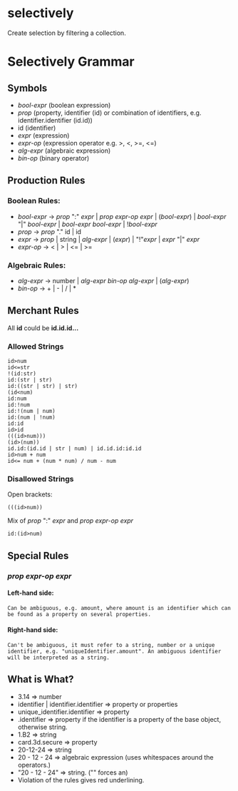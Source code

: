 # selectively
Create selection by filtering a collection.

# Selectively Grammar
## Symbols
- _bool-expr_ (boolean expression)
- _prop_ (property, identifier (id) or combination of identifiers, e.g. identifier.identifier (id<span>.id))
- id (identifier)
- _expr_ (expression)
- _expr-op_ (expression operator e.g. >, <, >=, <=)
- _alg-expr_ (algebraic expression)
- _bin-op_ (binary operator)

## Production Rules

### Boolean Rules:
- _bool-expr_ -> _prop_ ":" _expr_ | _prop_ _expr-op_ _expr_ | (_bool-expr_) | _bool-expr_ "|" _bool-expr_ | _bool-expr_ _bool-expr_ | !_bool-expr_  
- _prop_ -> _prop_ "." id | id  
- _expr_ -> _prop_ | string | _alg-expr_ | (_expr_) | "!"_expr_ | _expr_ "|" _expr_    
- _expr-op_ -> < | > | <= | >=  
### Algebraic Rules:  
- _alg-expr_ -> number | _alg-expr_ _bin-op_ _alg-expr_ | (_alg-expr_)  
- _bin-op_ -> + | - | / | *  

## Merchant Rules
All **id** could be **id.<span>id.<span>id...**  
### Allowed Strings

	id>num  
	id<=str  
	!(id:str)  
	id:(str | str)  
	id:((str | str) | str)  
	(id<num)  
	id:num  
	id:!num  
	id:!(num | num)  
	id:(num | !num)  
	id:id  
	id>id  
	(((id>num)))  
	(id>(num))  
	id.id:(id.id | str | num) | id.id.id:id.id  
	id>num + num  
	id<= num + (num * num) / num - num

### Disallowed Strings

Open brackets:  

	(((id>num))
Mix of _prop_ ":" _expr_ and _prop_ _expr-op_ _expr_  

	id:(id>num)   

## Special Rules

### _prop_ _expr-op_ _expr_

#### Left-hand side:  

	Can be ambiguous, e.g. amount, where amount is an identifier which can be found as a property on several properties.

#### Right-hand side:

	Can't be ambiguous, it must refer to a string, number or a unique identifier, e.g. "uniqueIdentifier.amount". An ambiguous identifier will be interpreted as a string. 
	
## What is What?

- 3.14 => number
- identifier | identifier.identifier => property or properties
- unique_identifier.identifier => property
- .identifier => property if the identifier is a property of the base object, otherwise string.
- 1.B2 => string
- card.3d.secure => property
- 20-12-24 => string
- 20 - 12 - 24 => algebraic expression (uses whitespaces around the operators.)
- "20 - 12 - 24" => string. ("" forces an)
- Violation of the rules gives red underlining.

